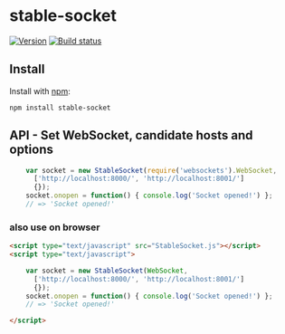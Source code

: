 # stable-socket
  
[![Version](https://badge.fury.io/js/stable-socket.png)](https://npmjs.org/package/stable-socket)
[![Build status](https://travis-ci.org/ystskm/stable-socket-js.png)](https://travis-ci.org/ystskm/stable-socket-js)  
  

## Install

Install with [npm](http://npmjs.org/):

    npm install stable-socket
    
## API - Set WebSocket, candidate hosts and options

```js
    var socket = new StableSocket(require('websockets').WebSocket, 
      ['http://localhost:8000/', 'http://localhost:8001/']
      {});
    socket.onopen = function() { console.log('Socket opened!') };
    // => 'Socket opened!'
```

### also use on browser

```html
<script type="text/javascript" src="StableSocket.js"></script>
<script type="text/javascript">

    var socket = new StableSocket(WebSocket, 
      ['http://localhost:8000/', 'http://localhost:8001/']
      {});
    socket.onopen = function() { console.log('Socket opened!') };
    // => 'Socket opened!'

</script>
```
